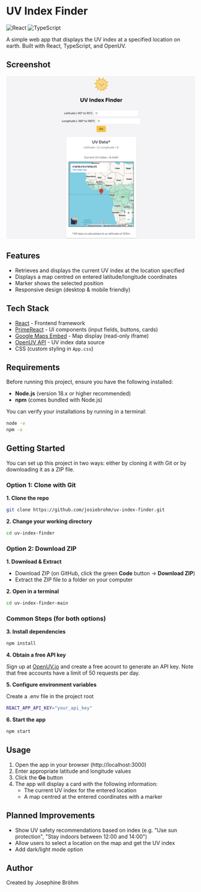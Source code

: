 # UV Index Finder
![React](https://img.shields.io/badge/React-19.1.13-blue?logo=react)
![TypeScript](https://img.shields.io/badge/TypeScript-4.9.5-blue?logo=typescript)

A simple web app that displays the UV index at a specified location on earth. Built with React, TypeScript, and OpenUV.

## Screenshot
![UV Index Finder Screenshot](assets/demo.png)

## Features
- Retrieves and displays the current UV index at the location specified
- Displays a map centred on entered latitude/longitude coordinates
- Marker shows the selected position
- Responsive design (desktop & mobile friendly)

## Tech Stack
- [React](https://react.dev/) - Frontend framework  
- [PrimeReact](https://primereact.org/) - UI components (input fields, buttons, cards)  
- [Google Maps Embed](https://developers.google.com/maps/documentation/embed) - Map display (read-only iframe)  
- [OpenUV API](https://www.openuv.io/) - UV index data source
- CSS (custom styling in `App.css`)

## Requirements
Before running this project, ensure you have the following installed:

- **Node.js** (version 18.x or higher recommended)  
- **npm** (comes bundled with Node.js)

You can verify your installations by running in a terminal:
```bash
node -v
npm -v
```

## Getting Started

You can set up this project in two ways: either by cloning it with Git or by downloading it as a ZIP file.  

### Option 1: Clone with Git

**1. Clone the repo**
```bash
git clone https://github.com/josiebrohm/uv-index-finder.git
```

**2. Change your working directory**
```bash
cd uv-index-finder
```

### Option 2: Download ZIP
**1. Download & Extract**

- Download ZIP (on GitHub, click the green **Code** button -> **Download ZIP**)
- Extract the ZIP file to a folder on your computer

**2. Open in a terminal**
```bash
cd uv-index-finder-main
```

### Common Steps (for both options)
**3. Install dependencies**
```bash
npm install
```

**4. Obtain a free API key**

Sign up at [OpenUV.io](https://www.openuv.io/) and create a free acount to generate an API key.
Note that free accounts have a limit of 50 requests per day.

**5. Configure environment variables**

Create a .env file in the project root
```bash
REACT_APP_API_KEY="your_api_key"
```

**6. Start the app**

```bash
npm start
```

## Usage
1. Open the app in your browser (http://localhost:3000)
2. Enter appropriate latitude and longitude values 
3. Click the **Go** button
4. The app will display a card with the following information:
	- The current UV index for the entered location
	- A map centred at the entered coordinates with a marker

## Planned Improvements
- Show UV safety recommendations based on index (e.g. "Use sun protection", "Stay indoors between 12:00 and 14:00")
- Allow users to select a location on the map and get the UV index
- Add dark/light mode option

## Author
Created by Josephine Bröhm